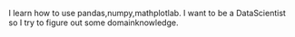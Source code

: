 I learn how to use pandas,numpy,mathplotlab.
I want to be a DataScientist so I try to figure out some domainknowledge.
